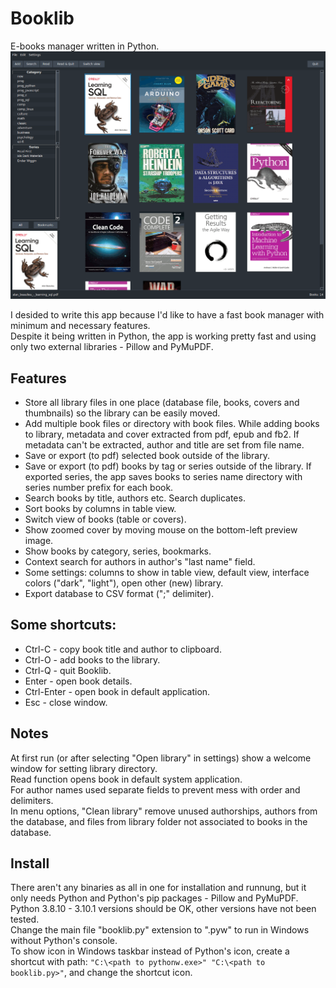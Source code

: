 # Booklib
E-books manager written in Python.  
![image](screenshot.gif)  

I desided to write this app because I'd like to have a fast book manager
with minimum and necessary features.  
Despite it being written in Python, the app is working pretty fast and
using only two external libraries - Pillow and PyMuPDF.  

## Features
- Store all library files in one place (database file, books, covers and
thumbnails) so the library can be easily moved.
- Add multiple book files or directory with book files.
While adding books to library, metadata and cover extracted from pdf, epub
and fb2. If metadata can't be extracted, author and title are set from file name.
- Save or export (to pdf) selected book outside of the library.
- Save or export (to pdf) books by tag or series outside of the library.
If exported series, the app saves books to series name directory with
series number prefix for each book.
- Search books by title, authors etc. Search duplicates.
- Sort books by columns in table view.
- Switch view of books (table or covers).
- Show zoomed cover by moving mouse on the bottom-left preview image.
- Show books by category, series, bookmarks.
- Context search for authors in author's "last name" field.
- Some settings: columns to show in table view, default view,
interface colors ("dark", "light"), open other (new) library.
- Export database to CSV format (";" delimiter).

## Some shortcuts:
- Ctrl-C - copy book title and author to clipboard.
- Ctrl-O - add books to the library.
- Ctrl-Q - quit Booklib.
- Enter - open book details.
- Ctrl-Enter - open book in default application.
- Esc - close window.

## Notes
At first run (or after selecting "Open library" in settings) show a welcome
window for setting library directory.  
Read function opens book in default system application.  
For author names used separate fields to prevent mess with order and
delimiters.  
In menu options, "Clean library" remove unused authorships, authors from
the database, and files from library folder not associated to books in
the database.

## Install
There aren't any binaries as all in one for installation and runnung,
but it only needs Python and Python's pip packages - Pillow and PyMuPDF.  
Python 3.8.10 - 3.10.1 versions should be OK, other versions have not been
tested.  
Change the main file "booklib.py" extension to ".pyw" to run in Windows
without Python's console.  
To show icon in Windows taskbar instead of Python's icon, create a shortcut
with path: `"C:\<path to pythonw.exe>" "C:\<path to booklib.py>"`, and change
the shortcut icon.
